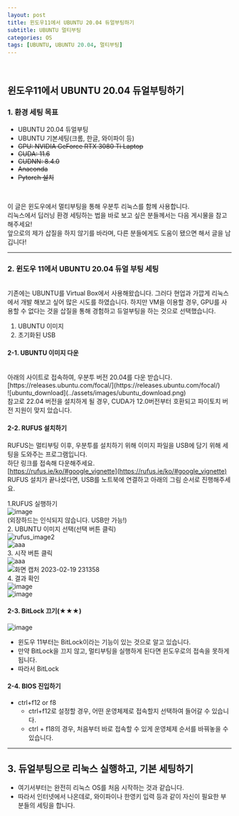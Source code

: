 ```yaml
---
layout: post
title: 윈도우11에서 UBUNTU 20.04 듀얼부팅하기
subtitle: UBUNTU 멀티부팅
categories: OS
tags: [UBUNTU, UBUNTU 20.04, 멀티부팅]
---
```

<br>

## 윈도우11에서 UBUNTU 20.04 듀얼부팅하기


### 1. 환경 세팅 목표

- UBUNTU 20.04 듀얼부팅
- UBUNTU 기본세팅(크롬, 한글, 와이파이 등)
- ~~GPU: NVIDIA GeForce RTX 3080 Ti Laptop~~
- ~~CUDA: 11.6~~
- ~~CUDNN: 8.4.0~~
- ~~Anaconda~~
- ~~Pytorch 설치~~
<br>

이 글은 윈도우에서 멀티부팅을 통해 우분투 리눅스를 함께 사용합니다.<br>
리눅스에서 딥러닝 환경 세팅하는 법을 바로 보고 싶은 분들께서는 다음 게시물을 참고해주세요!<br>
앞으로의 제가 삽질을 하지 않기를 바라며, 다른 분들에게도 도움이 됐으면 해서 글을 남깁니다!

---

### 2. 윈도우 11에서 UBUNTU 20.04 듀얼 부팅 세팅

<br>
기존에는 UBUNTU를 Virtual Box에서 사용해왔습니다. 그러다 현업과 가깝게 리눅스에서 개발 해보고 싶어 많은 시도를 하였습니다. 하지만 VM을 이용할 경우, GPU를 사용할 수 없다는 것을 삽질을 통해 경험하고 듀얼부팅을 하는 것으로 선택했습니다.

1. UBUNTU 이미지<br>
2. 초기화된 USB

#### 2-1. UBUNTU 이미지 다운

<br>
아래의 사이트로 접속하여, 우분투 버전 20.04를 다운 받습니다.<br>
[https://releases.ubuntu.com/focal/](https://releases.ubuntu.com/focal/)<br>
![ubuntu_download](../assets/images/ubuntu_download.png)<br>
참고로 22.04 버전을 설치하게 될 경우, CUDA가 12.0버전부터 호환되고 파이토치 버전 지원이 맞지 았습니다.<br>

#### 2-2. RUFUS 설치하기

RUFUS는 멀티부팅 이후, 우분투를 설치하기 위해 이미지 파일을 USB에 담기 위해 세팅을 도와주는 프로그램입니다.<br>
하단 링크를 접속해 다운해주세요.<br>
[https://rufus.ie/ko/#google_vignette](https://rufus.ie/ko/#google_vignette)<br>
RUFUS 설치가 끝나셨다면, USB를 노트북에 연결하고 아래의 그림 순서로 진행해주세요.
<br>

1.RUFUS 실행하기<br>
![image](https://user-images.githubusercontent.com/105966480/219953475-822df3e6-3f6f-4271-97b0-03d3a26a02fe.png)<br>
(외장하드는 인식되지 않습니다. USB만 가능!)
<br>
2. UBUNTU 이미지 선택(선택 버튼 클릭)<br>
![rufus_image2](https://user-images.githubusercontent.com/105966480/219953243-c19fcc46-fff7-4628-97c7-642bb93ac1b1.png)<br>
![aaa](https://user-images.githubusercontent.com/105966480/219953678-79e542eb-a2fa-44bb-b0c7-15f1f0bceaad.png)<br>
3. 시작 버튼 클릭<br>
![aaa](https://user-images.githubusercontent.com/105966480/219953768-623d7679-ce1c-4ed6-a890-86903e2cc991.png)<br>
![화면 캡처 2023-02-19 231358](https://user-images.githubusercontent.com/105966480/219953805-b198e5b3-bc2d-4590-baf8-2b1030559973.png)<br>
4. 결과 확인<br>
![image](https://user-images.githubusercontent.com/105966480/219953992-3ad144f1-05a6-461b-bff5-e68ccd593bdf.png)<br>
![image](https://user-images.githubusercontent.com/105966480/219953452-868de912-df42-49d0-a9ed-408a172f6e54.png)<br>


#### 2-3. BitLock 끄기(★★★)
![image](https://github.com/jeffreytse/jekyll-theme-yat/assets/105966480/1cbfa736-0c64-43a4-a709-f0b2ac951534)
- 윈도우 11부터는 BitLock이라는 기능이 있는 것으로 알고 있습니다.
- 만약 BitLock을 끄지 않고, 멀티부팅을 실행하게 된다면 윈도우로의 접속을 못하게 됩니다.
- 따라서 BitLock

#### 2-4. BIOS 진입하기

- ctrl+f12 or f8
  - ctrl+f12로 설정할 경우, 어떤 운영체제로 접속할지 선택하여 들어갈 수 있습니다.
  - ctrl + f18의 경우, 처음부터 바로 접속할 수 있게 운영체제 순서를 바꿔놓을 수 있습니다.


---

## 3. 듀얼부팅으로 리눅스 실행하고, 기본 세팅하기

- 여기서부터는 완전히 리눅스 OS를 처음 시작하는 것과 같습니다.
- 따라서 인터넷에서 나온데로, 와이파이나 한영키 입력 등과 같이 자신이 필요한 부분들의 세팅을 합니다.
